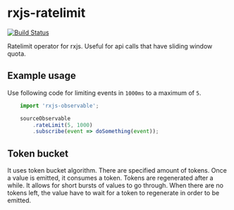# rxjs-ratelimit
[![Build Status](https://www.travis-ci.org/gsipos/rxjs-ratelimit.svg?branch=master)](https://www.travis-ci.org/gsipos/rxjs-ratelimit)

Ratelimit operator for rxjs. 
Useful for api calls that have sliding window quota.

## Example usage
Use following code for limiting events in `1000ms` to a maximum of `5`.
```typescript
    import 'rxjs-observable';

    sourceObservable
        .rateLimit(5, 1000)
        .subscribe(event => doSomething(event));
```

## Token bucket
It uses token bucket algorithm. 
There are specified amount of tokens.
Once a value is emitted, it consumes a token. 
Tokens are regenerated after a while. 
It allows for short bursts of values to go through. 
When there are no tokens left, the value have to wait for a token to regenerate in order to be emitted.
